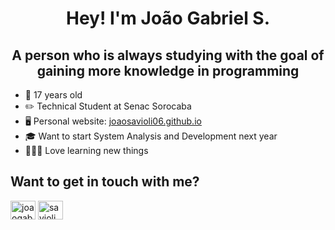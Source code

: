 <h1 align="center"> Hey! I'm João Gabriel S. </h1>
<h2 align="center"> A person who is always studying with the goal of gaining more knowledge in programming </h2>

- 👦 17 years old
- ✏️ Technical Student at Senac Sorocaba
- 🖥️ Personal website: [joaosavioli06.github.io](joaosavioli06.github.io)
- 🎓 Want to start System Analysis and Development next year
- 👨🏻‍💻 Love learning new things

## Want to get in touch with me? 
<a href="https://linkedin.com/in/joaogabrielsavioli" target="blank"><img align="center" src="https://raw.githubusercontent.com/rahuldkjain/github-profile-readme-generator/master/src/images/icons/Social/linked-in-alt.svg" alt="joaogabrielsavioli" height="30" width="40" /></a>
<a href="https://discord.gg/savioli_06" target="blank"><img align="center" src="https://raw.githubusercontent.com/rahuldkjain/github-profile-readme-generator/master/src/images/icons/Social/discord.svg" alt="savioli_06" height="30" width="40" /></a>
